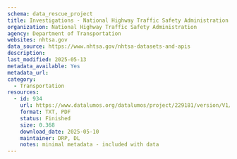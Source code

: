 ```yaml
---
schema: data_rescue_project 
title: Investigations - National Highway Traffic Safety Administration
organization: National Highway Traffic Safety Administration
agency: Department of Transportation
websites: nhtsa.gov
data_source: https://www.nhtsa.gov/nhtsa-datasets-and-apis
description: 
last_modified: 2025-05-13
metadata_available: Yes
metadata_url: 
category:
  - Transportation 
resources:
  - id: 934
    url: https://www.datalumos.org/datalumos/project/229181/version/V1/view
    format: TXT, PDF
    status: Finished
    size: 0.368
    download_date: 2025-05-10
    maintainer: DRP, DL
    notes: minimal metadata - included with data
---
```

